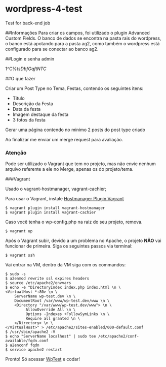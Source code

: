 # wordpress-4-test
Test for back-end job

##Informações
Para criar os campos, foi utilizado o plugin Advanced Custom Fields. O banco de dados se encontra na pasta rais do wordpress, o banco está apotando para a pasta ag2, como também o wordpress está configurado para se conectar ao banco ag2.

##Login e senha
admin

1^C%t*sDbfGqftNTC*

##O que fazer

Criar um Post Type no Tema, Festas, contendo os seguintes itens:
 - Titulo
 - Descrição da Festa
 - Data da festa
 - Imagem destaque da festa
 - 3 fotos da festa

Gerar uma página contendo no minimo 2 posts do post type criado

Ao finalizar me enviar um merge request para avaliação.

### Atenção

Pode ser utilizado o Vagrant que tem no projeto, mas não envie nenhum arquivo referente a ele no Merge, apenas os do projeto/tema.

###Vagrant

Usado o vagrant-hostmanager, vagrant-cachier;

Para usar o Vagrant, instale [Hostmanager Plugin Vagrant]

```shell
$ vagrant plugin install vagrant-hostmanager
$ vagrant plugin install vagrant-cachier
```

Caso você tenha o wp-config.php na raiz do seu projeto, remova.

```shell
$ vagrant up
```

Após o Vagrant subir, devido a um problema no Apache, o projeto **NÃO** vai funcionar de primeira. Siga os seguintes passos via terminal:

```shell
$ vagrant ssh
```

Vai entrar na VM, dentro da VM siga com os commandos:

```shell
$ sudo -s
$ a2enmod rewrite ssl expires headers 
$ source /etc/apache2/envvars 
$ echo -e "DirectoryIndex index.php index.html \n \
<VirtualHost *:80> \n \
    ServerName wp-test.dev \n \
    DocumentRoot /var/www/wp-test.dev/www \n \
    <Directory "/var/www/wp-test.dev/www"> \n \
         AllowOverride All \n \
         Options -Indexes +FollowSymLinks \n \
         Require all granted \n \
    </Directory> \n \
</VirtualHost>" > /etc/apache2/sites-enabled/000-default.conf
$ /usr/sbin/apache2 -V
$ echo "ServerName localhost" | sudo tee /etc/apache2/conf-available/fqdn.conf
$ a2enconf fqdn
$ service apache2 restart
```

Pronto! Só acessar [WpTest] e codar!

[WpTest]: <http://wp-test.dev>
[PHP-Composer]: <https://getcomposer.org/download/>
[Search-Replace-DB]: https://github.com/interconnectit/Search-Replace-DB
[Hostmanager Plugin Vagrant]: <https://github.com/devopsgroup-io/vagrant-hostmanager>
[vagrant-cachier]: <https://github.com/fgrehm/vagrant-cachier>
[Prestissimo]: <https://github.com/hirak/prestissimo>
